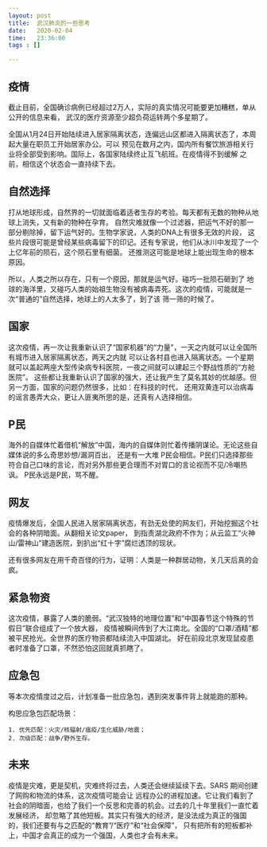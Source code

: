 ```yaml
--- 
layout: post
title:  武汉肺炎的一些思考
date:   2020-02-04
time:   23:36:00
tags : []

---
```


## 疫情

截止目前，全国确诊病例已经超过2万人，实际的真实情况可能要更加糟糕，单从公开的信息来看，
武汉的医疗资源至少超负荷运转两个多星期了。

全国从1月24日开始陆续进入居家隔离状态，连偏远山区都进入隔离状态了，本周起大量在职员工开始居家办公。可以
预见在数月之内，国内所有餐饮旅游相关行业将全部受到影响。国际上，各国家陆续终止互飞航班。在疫情得不到缓解
之前，相信这个状态会一直持续下去。

## 自然选择

打从地球形成，自然界的一切就面临着适者生存的考验。每天都有无数的物种从地球上消失，又有新的物种在孕育。
自然灾难就像一个过滤器，把运气不好的那一部分剔除掉，留下运气好的。生物学家说，人类的DNA上有很多无效的片段，
这些片段很可能是曾经某些病毒留下的印记。还有专家说，他们从冰川中发现了一个上亿年前的陨石，这个陨石里有细菌。
还推测这可能是地球上能出现生命的根本原因。

所以，人类之所以存在，只有一个原因，那就是运气好。碰巧一批陨石砸到了
地球的海洋里，又碰巧人类的始祖生物没有被病毒弄死。这次的疫情，可能就是一次“普通的”自然选择，地球上的人太多了，到了该
筛一筛的时候了。

## 国家

这次疫情，再一次让我重新认识了“国家机器”的“力量”，一天之内就可以让全国所有城市进入居家隔离状态，两天之内就
可以让各村县也进入隔离状态。一个星期就可以盖起两座大型传染病专科医院，一夜之间就可以建起三个野战性质的“方舱医院”。
这些都让我重新认识了国家的强大，还让我产生了莫名其妙的优越感。但另一方面，国家的问题仍然很多，比如：在科技的时代，
还用双黄连可以治病毒的谣言愚弄大众，更让人匪夷所思的是，还真有人选择相信。

## P民

海外的自媒体忙着借机“解放”中国，海内的自媒体则忙着传播阴谋论。无论这些自媒体说的多么奇思妙想/漏洞百出，
还是有一大堆 P民会相信。P民们只选择那些符合自己口味的言论，而对另外那些更合理而不对胃口的言论视而不见/冷嘲热讽。
P民永远是P民，骂不醒。

## 网友

疫情爆发后，全国人民进入居家隔离状态，有劲无处使的网友们，开始挖掘这个社会的各种阴暗面。从翻相关论文paper，
到指责湖北政府不作为；从云监工“火神山/雷神山”建造医院，到扒出“红十字”腐烂透顶的现状。

还有很多网友在用千奇百怪的行为，证明：人类是一种群居动物，关几天后真的会疯。

## 紧急物资

这次疫情，暴露了人类的脆弱。“武汉独特的地理位置”和“中国春节这个特殊的节假日”联合组成了一个放大器，
疫情被瞬间传到了大江南北。全国的“口罩/酒精”都被平民抢光。全世界的医疗物资都陆续流入中国湖北。
好在前段北京发现鼠疫患者时准备了口罩，不然恐怕这回就真抓瞎了。

## 应急包

等本次疫情度过之后，计划准备一批应急包，遇到突发事件背上就能跑的那种。

构思应急包匹配场景：

    1. 优先匹配：火灾/核辐射/瘟疫/生化威胁/地震；  
    2. 次级匹配：战争/野外生存。

## 未来

疫情是灾难，更是契机，灾难终将过去，人类还会继续延续下去。SARS 期间创建了网购和物流的体系，这次疫情可能会让
远程办公的进程加速。它让我们看到了社会的阴暗面，也给了我们一个反思和完善的机会。过去的几十年里我们一直忙着发展经济，
却忽略了其他短板。其实只有强大的经济，是没法成为真正的强国的，我们还要有与之匹配的“教育”/“医疗”和“社会保障”，
只有把所有的短板都补上，中国才会真正的成为一个强国，人类也才会有未来。
